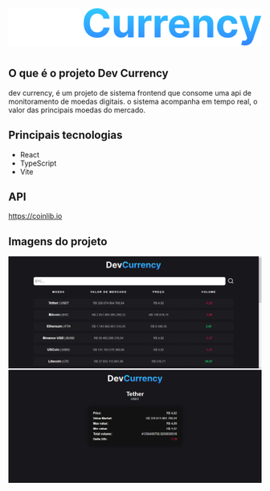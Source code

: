 <img src="./src/assets/logo.svg">

#

## O que é o projeto Dev Currency
dev currency, é um projeto de sistema frontend que consome uma api de monitoramento de 
moedas digitais. o sistema acompanha em tempo real, o valor das principais moedas do mercado.

## Principais tecnologias 
- React
- TypeScript
- Vite

## API
https://coinlib.io

## Imagens do projeto
<img src="./src/assets/DevCurrency%20-%20home.png">
<img src="./src/assets/DevCurrency%20-%20details.png">